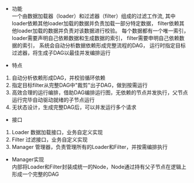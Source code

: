 - 功能  
一个由数据加载器（loader）和过滤器（filter）组成的过滤工作流,
其中loader依赖其他loader加载的数据并负责加载一部分特定数据，
filter依赖其他loader加载的数据并负责对该数据进行校验。
每个数据都有一个唯一索引，loader需要声明自己依赖数据和生成数据的索引，
filter需要申明自己依赖数据的索引，
系统会自动分析数据依赖形成完整流程的DAG，
运行时指定目标过滤器，将生成子DAG以最佳并发编排运行

- 特点
1. 自动分析依赖形成DAG，并校验循环依赖
2. 指定目标filter从完整DAG中"裁剪"出子DAG，做到按需运行
3. 高效合理的运行编排，借助DAG编排运行图，无依赖的节点并发执行，父节点运行完毕自动驱动就绪的子节点运行
4. 无状态设计，生成完整DAG后，可以并发运行多个请求


- 接口
1. Loader 数据加载接口，业务自定义实现
2. Filter 过滤接口，业务自定义实现
3. Manager 管理器，负责管理所有的Loader和Filter，并按需编排执行

- Manager实现   
内部将Loader和Filter封装成统一的Node，Node通过持有父子节点在逻辑上形成一个完整的DAG
